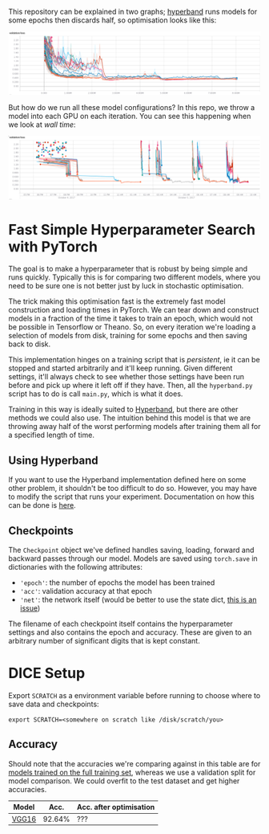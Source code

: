 
This repository can be explained in two graphs; [hyperband][] runs models
for some epochs then discards half, so optimisation looks like this:

![](images/val_step.png)

But how do we run all these model configurations? In this repo, we throw
a model into each GPU on each iteration. You can see this happening when we
look at *wall time*:

![](images/val_wall.png)

# Fast Simple Hyperparameter Search with PyTorch

The goal is to make a hyperparameter that is robust by being simple and
runs quickly. Typically this is for comparing two different models, where
you need to be sure one is not better just by luck in stochastic
optimisation.

The trick making this optimisation fast is the extremely fast model
construction and loading times in PyTorch. We can tear down and construct
models in a fraction of the time it takes to train an epoch, which would
not be possible in Tensorflow or Theano. So, on every iteration we're
loading a selection of models from disk, training for some epochs and then
saving back to disk.

This implementation hinges on a training script that is *persistent*, ie it
can be stopped and started arbitrarily and it'll keep running. Given
different settings, it'll always check to see whether those settings have
been run before and pick up where it left off if they have. Then, all the
`hyperband.py` script has to do is call `main.py`, which is what it does.

Training in this way is ideally suited to [Hyperband][], but there are
other methods we could also use. The intuition behind this model is that we
are throwing away half of the worst performing models after training them
all for a specified length of time.

[hyperband]: https://people.eecs.berkeley.edu/~kjamieson/hyperband.html

## Using Hyperband

If you want to use the Hyperband implementation defined here on some other
problem, it shouldn't be too difficult to do so. However, you may have to
modify the script that runs your experiment. Documentation on how this can
be done is [here](HYPERBAND.md).

## Checkpoints

The `Checkpoint` object we've defined handles saving, loading, forward and
backward passes through our model. Models are saved using `torch.save` in
dictionaries with the following attributes:

* `'epoch'`: the number of epochs the model has been trained
* `'acc'`: validation accuracy at that epoch
* `'net'`: the network itself (would be better to use the state dict, [this
is an issue][statedict])

The filename of each checkpoint itself contains the hyperparameter settings
and also contains the epoch and accuracy. These are given to an arbitrary
number of significant digits that is kept constant.

# DICE Setup

Export `SCRATCH` as a environment variable before running to choose where
to save data and checkpoints:

```
export SCRATCH=<somewhere on scratch like /disk/scratch/you>
```

## Accuracy

Should note that the accuracies we're comparing against in this table are
for [models trained
on the full training set][kuangliu], whereas we use a validation split for model
comparison. We could overfit to the test dataset and get higher accuracies.

| Model             | Acc.        | Acc. after optimisation |
| ----------------- | ----------- | ----------- |
| [VGG16](https://arxiv.org/abs/1409.1556)             | 92.64%      | ??? |

[kuangliu]: https://github.com/kuangliu/pytorch-cifar
[statedict]: https://github.com/BayesWatch/reliable-train/issues/33
